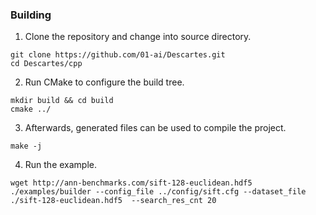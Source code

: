 ### Building

1. Clone the repository and change into source directory.
   
```
git clone https://github.com/01-ai/Descartes.git
cd Descartes/cpp
```

2. Run CMake to configure the build tree.

```
mkdir build && cd build
cmake ../
```


3. Afterwards, generated files can be used to compile the project.

```
make -j
```

4. Run the example.

```
wget http://ann-benchmarks.com/sift-128-euclidean.hdf5 
./examples/builder --config_file ../config/sift.cfg --dataset_file ./sift-128-euclidean.hdf5  --search_res_cnt 20
```    

